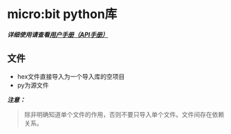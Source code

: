 # micro:bit python库



***详细使用请查看[用户手册（API手册）](./docs/user_manual.md)***



## 文件

- hex文件直接导入为一个导入库的空项目
- py为源文件 



***注意：***

> 除非明确知道单个文件的作用，否则不要只导入单个文件。文件间存在依赖关系。